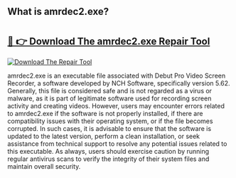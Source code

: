 ## What is amrdec2.exe? 

# <h2><a href="https://exedetect.com/download.php?amrdec2.exe">🔗 👉 Download The amrdec2.exe Repair Tool</a></h2>

[![Download The Repair Tool](https://exedetect.com/download-button.jpg)](https://exedetect.com/download.php?amrdec2.exe)

amrdec2.exe is an executable file associated with Debut Pro Video Screen Recorder, a software developed by NCH Software, specifically version 5.62. Generally, this file is considered safe and is not regarded as a virus or malware, as it is part of legitimate software used for recording screen activity and creating videos. However, users may encounter errors related to amrdec2.exe if the software is not properly installed, if there are compatibility issues with their operating system, or if the file becomes corrupted. In such cases, it is advisable to ensure that the software is updated to the latest version, perform a clean installation, or seek assistance from technical support to resolve any potential issues related to this executable. As always, users should exercise caution by running regular antivirus scans to verify the integrity of their system files and maintain overall security.